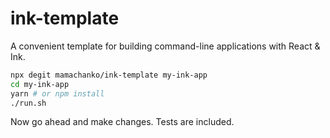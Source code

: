 # ink-template

A convenient template for building command-line applications with React & Ink.

```bash
npx degit mamachanko/ink-template my-ink-app
cd my-ink-app
yarn # or npm install
./run.sh
```

Now go ahead and make changes. Tests are included.

